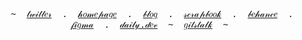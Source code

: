 <p align="center">
<samp>
  &nbsp;~&nbsp; <a href="https://x.com/regisrex">𝓉𝓌𝒾𝓉𝓉𝑒𝓇</a> &nbsp;.&nbsp;
<a href="https://regisndizihiwe.me">𝒽𝑜𝓂𝑒𝓅𝒶𝑔𝑒</a> &nbsp;.&nbsp;
<a href="https://regisndizihiwe.me/blog">𝒷𝓁𝑜𝑔</a> &nbsp;.&nbsp;
<a href="https://scrapbook.hackclub.com/regisrex">𝓈𝒸𝓇𝒶𝓅𝒷𝑜𝑜𝓀</a> &nbsp;.&nbsp;
<a href="https://behance.net/nregis">𝒷𝑒𝒽𝒶𝓃𝒸𝑒</a> &nbsp;.&nbsp;
<a href="https://www.figma.com/@ndizihiweregis">𝒻𝒾𝑔𝓂𝒶</a> &nbsp;.&nbsp;
<a href="https://app.daily.dev/ndizihiwe">𝒹𝒶𝒾𝓁𝓎.𝒹𝑒𝓋</a> &nbsp;~&nbsp;
<a href="https://gitstalk.netlify.app/regisrex">𝑔𝒾𝓉𝓈𝓉𝒶𝓁𝓀</a> &nbsp;~&nbsp;
  
</samp>
</p>
